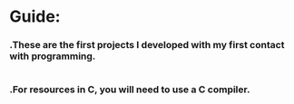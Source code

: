 # Guide:

### .These are the first projects I developed with my first contact with programming.

#

### .For resources in C, you will need to use a C compiler.